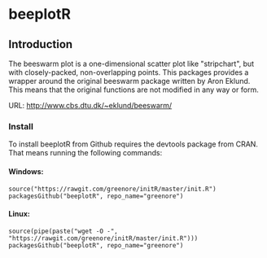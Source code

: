 beeplotR
========

## Introduction
The beeswarm plot is a one-dimensional scatter plot like "stripchart", but with closely-packed, non-overlapping points. This packages provides a wrapper around the original beeswarm package written by Aron Eklund. This means that the original functions are not modified in any way or form.

URL: http://www.cbs.dtu.dk/~eklund/beeswarm/

### Install 

To install beeplotR from Github requires the devtools package from CRAN. That means running the following commands:

#### Windows:
```
source("https://rawgit.com/greenore/initR/master/init.R")
packagesGithub("beeplotR", repo_name="greenore")
```

#### Linux:
```
source(pipe(paste("wget -O -", "https://rawgit.com/greenore/initR/master/init.R")))
packagesGithub("beeplotR", repo_name="greenore")
```
